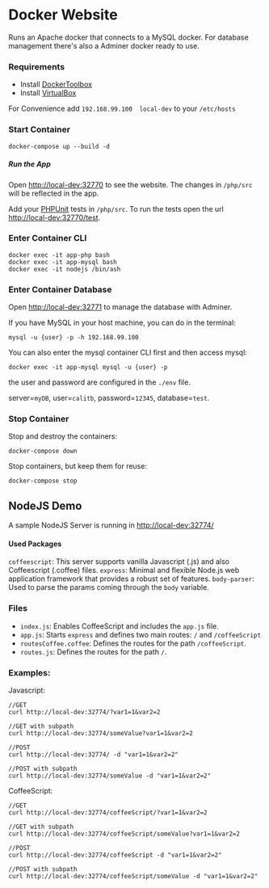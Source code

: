# Docker Website

Runs an Apache docker that connects to a MySQL docker. For database management there's also a Adminer docker ready to use. 

### Requirements

* Install [DockerToolbox](https://docs.docker.com/toolbox/toolbox_install_mac/)
* Install [VirtualBox](https://www.virtualbox.org)


For Convenience add `192.168.99.100  local-dev` to your `/etc/hosts`

### Start Container

```
docker-compose up --build -d
```

##### Run the App

Open [http://local-dev:32770]() to see the website. 
The changes in `/php/src` will be reflected in the app.


Add your [PHPUnit](https://phpunit.readthedocs.io/en/7.1/index.html) tests in `/php/src`. To run the tests open the url [http://local-dev:32770/test]().


### Enter Container CLI

```
docker exec -it app-php bash
docker exec -it app-mysql bash
docker exec -it nodejs /bin/ash
```

### Enter Container Database

Open [http://local-dev:32771]() to manage the database with Adminer. 


If you have MySQL in your host machine, you can do in the terminal:

```
mysql -u {user} -p -h 192.168.99.100
```

You can also enter the mysql container CLI first and then access mysql:

```
docker exec -it app-mysql mysql -u {user} -p
```


the user and password are configured in the `./env` file.

server=`myDB`, user=`calitb`, password=`12345`, database=`test`.

### Stop Container


Stop and destroy the containers:

```
docker-compose down
```

Stop containers, but keep them for reuse:

```
docker-compose stop
```


## NodeJS Demo

A sample NodeJS Server is running in [http://local-dev:32774/]()

#### Used Packages
`coffeescript`: This server supports vanilla Javascript (.js) and also Coffeescript (.coffee) files. 
`express`: Minimal and flexible Node.js web application framework that provides a robust set of features.
`body-parser`: Used to parse the params coming through the `body` variable.

### Files

* `index.js`: Enables CoffeeScript and includes the `app.js` file.
* `app.js`: Starts `express` and defines two main routes:  `/` and `/coffeeScript`
* `routesCoffee.coffee`: Defines the routes for the path `/coffeeScript`.
* `routes.js`: Defines the routes for the path `/`.

### Examples:

Javascript:

```
//GET
curl http://local-dev:32774/?var1=1&var2=2

//GET with subpath
curl http://local-dev:32774/someValue?var1=1&var2=2

//POST
curl http://local-dev:32774/ -d "var1=1&var2=2"

//POST with subpath
curl http://local-dev:32774/someValue -d "var1=1&var2=2"
```

CoffeeScript:

```
//GET
curl http://local-dev:32774/coffeeScript/?var1=1&var2=2

//GET with subpath
curl http://local-dev:32774/coffeeScript/someValue?var1=1&var2=2

//POST
curl http://local-dev:32774/coffeeScript -d "var1=1&var2=2"

//POST with subpath
curl http://local-dev:32774/coffeeScript/someValue -d "var1=1&var2=2"
```









